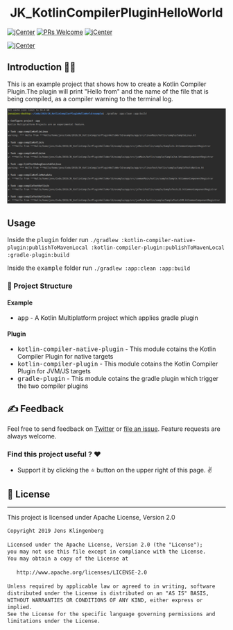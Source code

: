 
<h1 align="center">JK_KotlinCompilerPluginHelloWorld </h1>

[![jCenter](https://img.shields.io/badge/Apache-2.0-green.svg
)](https://github.com/Foso/KotlinReactNativeMpp/blob/master/LICENSE)
[![PRs Welcome](https://img.shields.io/badge/PRs-welcome-brightgreen.svg?style=flat-square)](http://makeapullrequest.com)
[![jCenter](https://img.shields.io/badge/v-1.0.0-green.svg
)]()

[![jCenter](https://img.shields.io/badge/Kotlin-1.3.21-green.svg
)](https://github.com/Foso/Sheasy/blob/master/LICENSE)



## Introduction 🙋‍♂️
This is an example project that shows how to create a Kotlin Compiler Plugin.The plugin will print "Hello from" and the name of the file that is being compiled, as a compiler warning to the terminal log.

<p>
    <img src ="https://raw.githubusercontent.com/Foso/JK_KotlinCompilerPluginHelloWorld/master/docs/screenshot.png" />
 
</p>

## Usage

Inside the <kbd>plugin</kbd> folder run `./gradlew :kotlin-compiler-native-plugin:publishToMavenLocal :kotlin-compiler-plugin:publishToMavenLocal :gradle-plugin:build` 

Inside the <kbd>example</kbd> folder run `./gradlew :app:clean :app:build`

### 👷 Project Structure
#### Example
* <kbd>app</kbd> - A Kotlin Multiplatform project which applies gradle plugin

#### Plugin
 *  <kbd>kotlin-compiler-native-plugin</kbd> - This module cotains the Kotlin Compiler Plugin for native targets
 *  <kbd>kotlin-compiler-plugin</kbd> - This module cotains the Kotlin Compiler Plugin for JVM/JS targets
 *  <kbd>gradle-plugin</kbd> - This module cotains the gradle plugin which trigger the two compiler plugins

## ✍️ Feedback

Feel free to send feedback on [Twitter](https://twitter.com/jklingenberg_) or [file an issue](https://github.com/foso/JK_KotlinCompilerPluginHelloWorld/issues/new). Feature requests are always welcome.


### Find this project useful ? :heart:
* Support it by clicking the :star: button on the upper right of this page. :v:

## 📜 License

-------

This project is licensed under Apache License, Version 2.0

    Copyright 2019 Jens Klingenberg

    Licensed under the Apache License, Version 2.0 (the "License");
    you may not use this file except in compliance with the License.
    You may obtain a copy of the License at

       http://www.apache.org/licenses/LICENSE-2.0

    Unless required by applicable law or agreed to in writing, software
    distributed under the License is distributed on an "AS IS" BASIS,
    WITHOUT WARRANTIES OR CONDITIONS OF ANY KIND, either express or implied.
    See the License for the specific language governing permissions and
    limitations under the License.
